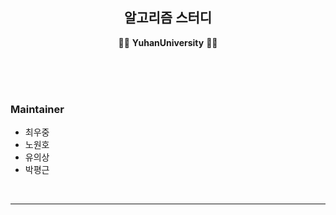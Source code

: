 <h2 align="center">알고리즘 스터디</h2>
<p align="center">
  🙍‍♂️  <strong>YuhanUniversity</strong> 🙍‍♂️
</p>
<br><br><br>

### Maintainer
* 최우중
* 노원호
* 유의상
* 박평근
<br>
<hr>
